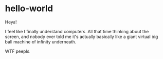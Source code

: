 # hello-world

Heya! 

I feel like I finally understand computers. All that time thinking about the screen, and nobody ever told me it's actually basically like a giant virtual big ball machine of infinity underneath. 

WTF peepls. 
